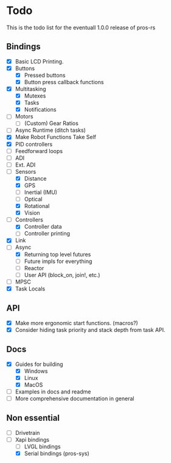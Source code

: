 # Todo

This is the todo list for the eventuall 1.0.0 release of pros-rs

## Bindings

* [X] Basic LCD Printing.
* [X] Buttons
  * [X] Pressed buttons
  * [X] Button press callback functions
* [X] Multitasking
  * [X] Mutexes
  * [X] Tasks
  * [X] Notifications
* [ ] Motors
  * [ ] (Custom) Gear Ratios
* [ ] Async Runtime (ditch tasks)
* [X] Make Robot Functions Take Self
* [X] PID controllers
* [ ] Feedforward loops
* [ ] ADI
* [ ] Ext. ADI
* [ ] Sensors
  * [X] Distance
  * [X] GPS
  * [ ] Inertial (IMU)
  * [ ] Optical
  * [X] Rotational
  * [X] Vision
* [ ] Controllers
  * [X] Controller data 
  * [ ] Controller printing
* [X] Link
* [ ] Async
  * [X] Returning top level futures
  * [ ] Future impls for everything
  * [ ] Reactor
  * [ ] User API (block_on, join!, etc.)
* [ ] MPSC
* [X] Task Locals 

## API

* [X] Make more ergonomic start functions. (macros?)
* [X] Consider hiding task priority and stack depth from task API.

## Docs

* [X] Guides for building
  * [X] Windows
  * [X] Linux
  * [X] MacOS
* [ ] Examples in docs and readme
* [ ] More comprehensive documentation in general

## Non essential

* [ ] Drivetrain
* [ ] Xapi bindings
  * [ ] LVGL bindings
  * [X] Serial bindings (pros-sys)
